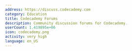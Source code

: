 ```yaml
---
address: https://discuss.codecademy.com
category: Education
title: Codecademy Forums
description: Community discussion forums for Codecademy.
userCount: 1.419895e+06
icon: codecademy.png
activity: very high
language: en_US
---
```

